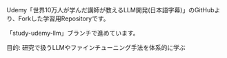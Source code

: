 Udemy「世界10万人が学んだ講師が教えるLLM開発(日本語字幕)」のGitHubより、Forkした学習用Repositoryです。

「study-udemy-llm」ブランチで進めています。

目的: 研究で扱うLLMやファインチューニング手法を体系的に学ぶ
